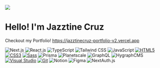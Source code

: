 ![](https://komarev.com/ghpvc/?username=jazztinecruz&label=VISITORS)


# Hello! I'm Jazztine Cruz

Checkout my Portfolio! https://jazztinecruz-portfolio-v2.vercel.app

   ![Next.js](https://img.shields.io/badge/Next.js-000000?style=for-the-badge&logo=next.js&logoColor=white)
   ![React.js](https://img.shields.io/badge/React.js-61DAFB?style=for-the-badge&logo=react&logoColor=white)
   ![TypeScript](https://img.shields.io/badge/TypeScript-3178C6?style=for-the-badge&logo=typescript&logoColor=white)
   ![Tailwind CSS](https://img.shields.io/badge/Tailwind_CSS-38B2AC?style=for-the-badge&logo=tailwind-css&logoColor=white)
   ![JavaScript](https://img.shields.io/badge/JavaScript-F7DF1E?style=for-the-badge&logo=javascript&logoColor=black)
   [![HTML5](https://img.shields.io/badge/HTML5-E34F26?style=for-the-badge&logo=html5&logoColor=white)](https://developer.mozilla.org/en-US/docs/Web/Guide/HTML/HTML5)
   [![CSS3](https://img.shields.io/badge/CSS3-1572B6?style=for-the-badge&logo=css3&logoColor=white)](https://developer.mozilla.org/en-US/docs/Web/CSS)
   [![Sass](https://img.shields.io/badge/Sass-CC6699?style=for-the-badge&logo=sass&logoColor=white)](https://sass-lang.com/)
   ![Prisma](https://img.shields.io/badge/Prisma-2D3748?style=for-the-badge&logo=prisma&logoColor=white)
   ![Planetscale](https://img.shields.io/badge/PlanetScale-2D3748?style=for-the-badge&logo=planetscale&logoColor=white)
   ![GraphQL](https://img.shields.io/badge/GraphQL-E10098?style=for-the-badge&logo=graphql&logoColor=white)
   ![HygraphCMS](https://img.shields.io/badge/Hygraph-2D3748?style=for-the-badge&logo=hygraph&logoColor=white)
   [![Visual Studio](https://img.shields.io/badge/Visual_Studio-5C2D91?style=for-the-badge&logo=visual-studio&logoColor=white)](https://visualstudio.microsoft.com/)
   [![Git](https://img.shields.io/badge/Git-F05032?style=for-the-badge&logo=git&logoColor=white)](https://git-scm.com/)
   ![Notion](https://img.shields.io/badge/Notion-000000?style=for-the-badge&logo=notion&logoColor=white)
   ![Figma](https://img.shields.io/badge/Figma-F24E1E?style=for-the-badge&logo=figma&logoColor=white)
   ![NextAuth.js](https://img.shields.io/badge/NextAuth.js-000000?style=for-the-badge&logo=next-auth&logoColor=white)
